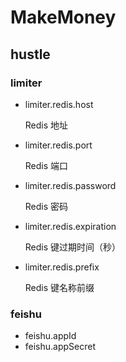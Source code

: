 # MakeMoney

## hustle

### limiter

- limiter.redis.host

  Redis 地址

- limiter.redis.port

  Redis 端口

- limiter.redis.password

  Redis 密码

- limiter.redis.expiration

  Redis 键过期时间（秒）

- limiter.redis.prefix

  Redis 键名称前缀

### feishu

- feishu.appId
- feishu.appSecret
